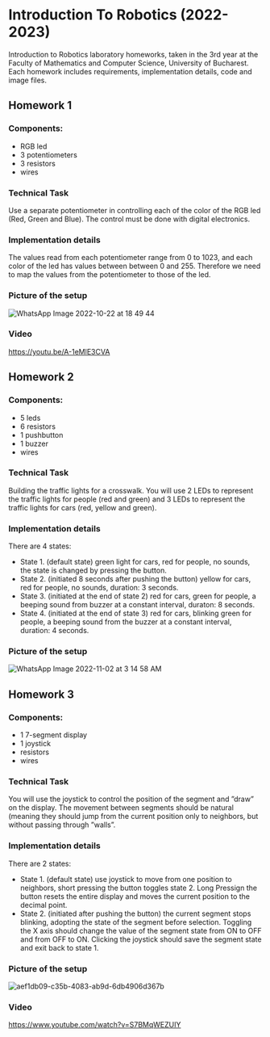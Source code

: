# Introduction To Robotics (2022-2023)
Introduction to Robotics laboratory homeworks, taken in the 3rd year at the Faculty of Mathematics and Computer Science, University of Bucharest. Each homework includes requirements, implementation details, code and image files.

## Homework 1
### Components:
* RGB led
* 3 potentiometers
* 3 resistors
* wires

### Technical Task
Use a separate potentiometer in controlling each of the color of the RGB led (Red, Green and Blue). The control must be done with digital electronics.

### Implementation details
The values read from each potentiometer range from 0 to 1023, and each color of the led has values between between 0 and 255. Therefore we need to map the values from the potentiometer to those of the led.

### Picture of the setup
![WhatsApp Image 2022-10-22 at 18 49 44](https://user-images.githubusercontent.com/80201759/197349035-d32b38ad-daaa-48ca-9365-a6fc53777228.jpeg)

### Video
https://youtu.be/A-1eMlE3CVA

## Homework 2
### Components:
* 5 leds
* 6 resistors
* 1 pushbutton
* 1 buzzer
* wires

### Technical Task
Building  the  traffic  lights  for  a  crosswalk. You will use 2 LEDs to represent the traffic lights for people (red and green) and 3 LEDs to represent the traffic lights for cars (red, yellow and green).

### Implementation details
There are 4 states:
* State 1. (default state) green light for cars, red for people, no sounds, the state is changed by pressing the button.
* State 2. (initiated 8 seconds after pushing the button) yellow for cars, red for people, no sounds, duration: 3 seconds.
* State 3. (initiated at the end of state 2) red for cars, green for people, a beeping sound from buzzer at a constant interval, duraton: 8 seconds.
* State 4. (initiated at the end of state 3) red for cars, blinking green for people, a beeping sound from the buzzer at a constant interval, duration: 4 seconds.

### Picture of the setup
![WhatsApp Image 2022-11-02 at 3 14 58 AM](https://user-images.githubusercontent.com/80201759/199372824-b2537a50-7b86-4cc4-9e14-a9baa9e2c331.jpeg)

## Homework 3
### Components:
* 1 7-segment display
* 1 joystick
* resistors
* wires

### Technical Task
You will use the joystick to control the position of the segment and ”draw” on the display. The movement between segments should be natural (meaning they should jump from the current position only to neighbors, but without passing through ”walls”.

### Implementation details
There are 2 states:
* State 1. (default state) use joystick to move from one position to neighbors, short pressing the button toggles state 2. Long Pressign the button resets the entire display and moves the current position to the decimal point.
* State 2. (initiated after pushing the button) the current segment stops blinking, adopting the state of the segment before selection. Toggling the X axis should change the value of the segment state from ON to OFF and from OFF to ON. Clicking the joystick should save the segment state and exit back to state 1.

### Picture of the setup
![aef1db09-c35b-4083-ab9d-6db4906d367b](https://user-images.githubusercontent.com/80201759/200861220-3523a69a-fea9-4b48-85a5-e2f498ee8b4d.jpeg)

### Video
https://www.youtube.com/watch?v=S7BMqWEZUIY
